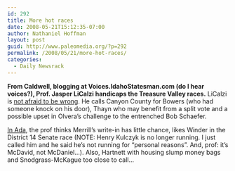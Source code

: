 ```yaml
---
id: 292
title: More hot races
date: 2008-05-21T15:12:35-07:00
author: Nathaniel Hoffman
layout: post
guid: http://www.paleomedia.org/?p=292
permalink: /2008/05/21/more-hot-races/
categories:
  - Daily Newsrack
---
```

**From Caldwell, blogging at Voices.IdahoStatesman.com (do I hear voices?), Prof. Jasper LiCalzi handicaps the Treasure Valley races.** LiCalzi is [not afraid to be wrong](http://voices.idahostatesman.com/2008/05/20/licalzi/hot_races_in_the_treasure_valley_part_1). He calls Canyon County for Bowers (who had someone knock on his door), Thayn who may benefit from a split vote and a possible upset in Olvera&#8217;s challenge to the entrenched Bob Schaefer.

[In Ada](http://voices.idahostatesman.com/2008/05/21/licalzi/hot_races_in_the_treasure_valley_part_2), the prof thinks Merrill&#8217;s write-in has little chance, likes Winder in the District 14 Senate race (NOTE: Henry Kulczyk is no longer running. I just called him and he said he&#8217;s not running for &#8220;personal reasons&#8221;. And, prof: it&#8217;s McDavid, not McDaniel&#8230;). Also, Hartnett with housing slump money bags and Snodgrass-McKague too close to call&#8230;